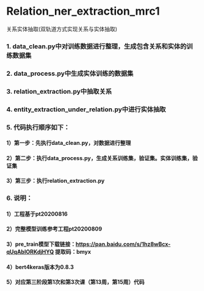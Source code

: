 # Relation_ner_extraction_mrc1
关系实体抽取(双轨道方式实现关系与实体抽取)

### 1. data_clean.py中对训练数据进行整理，生成包含关系和实体的训练数据集 
### 2. data_process.py中生成实体训练的数据集 
### 3. relation_extraction.py中抽取关系 
### 4. entity_extraction_under_relation.py中进行实体抽取
### 5. 代码执行顺序如下：
#### 1）第一步：先执行data_clean.py，对数据进行整理
#### 2）第二步：执行data_process.py，生成关系训练集，验证集。实体训练集，验证集
#### 3）第三步：执行relation_extraction.py
### 6. 说明：
#### 1）工程基于pt20200816
#### 2）完整模型训练参考工程pt20200809
#### 3）pre_train模型下载链接：https://pan.baidu.com/s/1hz8wBcx-qUqAblORKdjHYQ 提取码：bmyx 
#### 4）bert4keras版本为0.8.3
#### 5）对应第三阶段第1次和第3次课（第13周，第15周）代码
